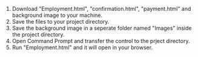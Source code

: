 1. Download "Employment.html", "confirmation.html", "payment.html" and background image to your machine.
2. Save the files to your project directory.
3. Save the background image in a seperate folder named "Images" inside the project directory.
4. Open Command Prompt and transfer the control to the prject directory.
5. Run "Employment.html" and it will open in your browser.
